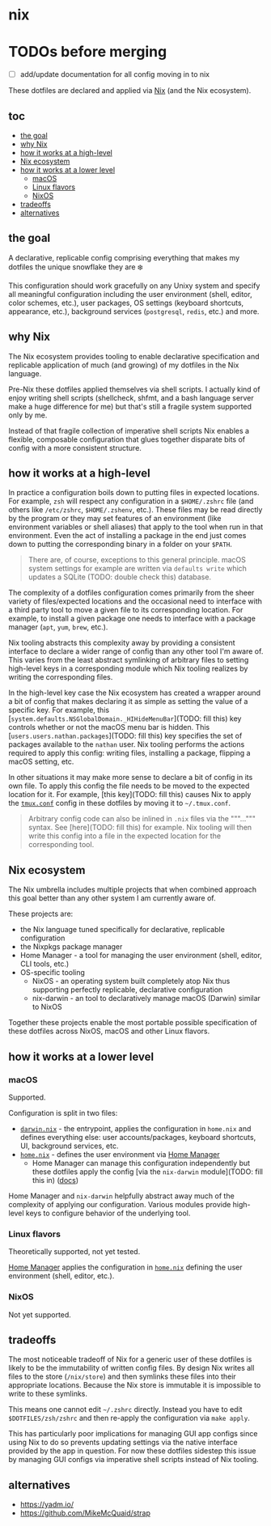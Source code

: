 # nix

# TODOs before merging

- [ ] add/update documentation for all config moving in to nix

These dotfiles are declared and applied via [Nix](https://nixos.org/) (and the Nix ecosystem).

## toc

- [the goal](#the-goal)
- [why Nix](#why-nix)
- [how it works at a high-level](#how-it-works-at-a-high-level)
- [Nix ecosystem](#nix-ecosystem)
- [how it works at a lower level](#how-it-works-at-a-high-level)
  - [macOS](#macos)
  - [Linux flavors](#linux-flavors)
  - [NixOS](#nixos)
- [tradeoffs](#tradeoffs)
- [alternatives](#alternatives)

## the goal

A declarative, replicable config comprising everything that makes my dotfiles the unique snowflake they are ❄️

This configuration should work gracefully on any Unixy system and specify all meaningful configuration including the user environment (shell, editor, color schemes, etc.), user packages, OS settings (keyboard shortcuts, appearance, etc.), background services (`postgresql`, `redis`, etc.) and more.

## why Nix

The Nix ecosystem provides tooling to enable declarative specification and replicable application of much (and growing) of my dotfiles in the Nix language.

Pre-Nix these dotfiles applied themselves via shell scripts. I actually kind of enjoy writing shell scripts (shellcheck, shfmt, and a bash language server make a huge difference for me) but that's still a fragile system supported only by me.

Instead of that fragile collection of imperative shell scripts Nix enables a flexible, composable configuration that glues together disparate bits of config with a more consistent structure.

## how it works at a high-level

In practice a configuration boils down to putting files in expected locations. For example, `zsh` will respect any configuration in a `$HOME/.zshrc` file (and others like `/etc/zshrc`, `$HOME/.zshenv`, etc.). These files may be read directly by the program or they may set features of an environment (like environment variables or shell aliases) that apply to the tool when run in that environment. Even the act of installing a package in the end just comes down to putting the corresponding binary in a folder on your `$PATH`.

> There are, of course, exceptions to this general principle. macOS system settings for example are written via `defaults write` which updates a SQLite (TODO: double check this) database.

The complexity of a dotfiles configuration comes primarily from the sheer variety of files/expected locations and the occasional need to interface with a third party tool to move a given file to its corresponding location. For example, to install a given package one needs to interface with a package manager (`apt`, `yum`, `brew`, etc.).

Nix tooling abstracts this complexity away by providing a consistent interface to declare a wider range of config than any other tool I'm aware of. This varies from the least abstract symlinking of arbitrary files to setting high-level keys in a corresponding module which Nix tooling realizes by writing the corresponding files.

In the high-level key case the Nix ecosystem has created a wrapper around a bit of config that makes declaring it as simple as setting the value of a specific key. For example, this [`system.defaults.NSGlobalDomain._HIHideMenuBar`](TODO: fill this) key controls whether or not the macOS menu bar is hidden. This [`users.users.nathan.packages`](TODO: fill this) key specifies the set of packages available to the `nathan` user. Nix tooling performs the actions required to apply this config: writing files, installing a package, flipping a macOS setting, etc.

In other situations it may make more sense to declare a bit of config in its own file. To apply this config the file needs to be moved to the expected location for it. For example, [this key](TODO: fill this) causes Nix to apply the [`tmux.conf`](../tmux/tmux.conf) config in these dotfiles by moving it to `~/.tmux.conf`.

> Arbitrary config code can also be inlined in `.nix` files via the """...""" syntax. See [here](TODO: fill this) for example. Nix tooling will then write this config into a file in the expected location for the corresponding tool.

## Nix ecosystem

The Nix umbrella includes multiple projects that when combined approach this goal better than any other system I am currently aware of.

These projects are:

- the Nix language tuned specifically for declarative, replicable configuration
- the Nixpkgs package manager
- Home Manager - a tool for managing the user environment (shell, editor, CLI tools, etc.)
- OS-specific tooling
  - NixOS - an operating system built completely atop Nix thus supporting perfectly replicable, declarative configuration
  - nix-darwin - an tool to declaratively manage macOS (Darwin) similar to NixOS

Together these projects enable the most portable possible specification of these dotfiles across NixOS, macOS and other Linux flavors.

## how it works at a lower level

### macOS

Supported.

Configuration is split in two files:

- [`darwin.nix`](./darwin.nix) - the entrypoint, applies the configuration in `home.nix` and defines everything else: user accounts/packages, keyboard shortcuts, UI, background services, etc.
- [`home.nix`](./home.nix) - defines the user environment via [Home Manager](https://rycee.gitlab.io/home-manager/)
  - Home Manager can manage this configuration independently but these dotfiles apply the config [via the `nix-darwin` module](TODO: fill this in) ([docs](https://rycee.gitlab.io/home-manager/index.html#sec-install-nix-darwin-module))

Home Manager and `nix-darwin` helpfully abstract away much of the complexity of applying our configuration. Various modules provide high-level keys to configure behavior of the underlying tool.

### Linux flavors

Theoretically supported, not yet tested.

[Home Manager](https://rycee.gitlab.io/home-manager/) applies the configuration in [`home.nix`](./home.nix) defining the user environment (shell, editor, etc.).

### NixOS

Not yet supported.

## tradeoffs

The most noticeable tradeoff of Nix for a generic user of these dotfiles is likely to be the immutability of written config files. By design Nix writes all files to the store (`/nix/store`) and then symlinks these files into their appropriate locations. Because the Nix store is immutable it is impossible to write to these symlinks.

This means one cannot edit `~/.zshrc` directly. Instead you have to edit `$DOTFILES/zsh/zshrc` and then re-apply the configuration via `make apply`.

This has particularly poor implications for managing GUI app configs since using Nix to do so prevents updating settings via the native interface provided by the app in question. For now these dotfiles sidestep this issue by managing GUI configs via imperative shell scripts instead of Nix tooling.

## alternatives

- https://yadm.io/
- https://github.com/MikeMcQuaid/strap
